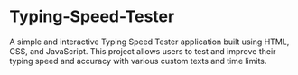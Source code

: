 # Typing-Speed-Tester
A simple and interactive Typing Speed Tester application built using HTML, CSS, and JavaScript. This project allows users to test and improve their typing speed and accuracy with various custom texts and time limits.
